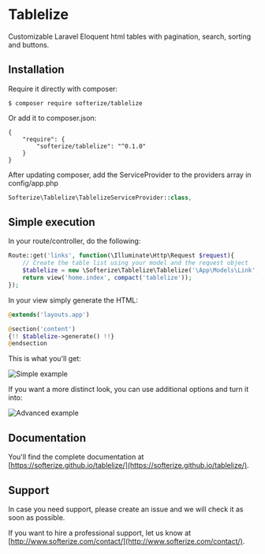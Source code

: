 # Tablelize

Customizable Laravel Eloquent html tables with pagination, search, sorting and buttons.

## Installation

Require it directly with composer:

```
$ composer require softerize/tablelize
```

Or add it to composer.json:

```
{
    "require": {
        "softerize/tablelize": "^0.1.0"
    }
}
```

After updating composer, add the ServiceProvider to the providers array in config/app.php

```php
Softerize\Tablelize\TablelizeServiceProvider::class,
```

## Simple execution

In your route/controller, do the following:

```php
Route::get('links', function(\Illuminate\Http\Request $request){
    // Create the table list using your model and the request object
    $tablelize = new \Softerize\Tablelize\Tablelize('\App\Models\Link', $request);
    return view('home.index', compact('tablelize'));
});
```

In your view simply generate the HTML:

```php
@extends('layouts.app')

@section('content')
{!! $tablelize->generate() !!}
@endsection
```

This is what you'll get:

![Simple example](http://www.softerize.com/wp-content/uploads/2016/09/example-simple.png)

If you want a more distinct look, you can use additional options and turn it into:

![Advanced example](http://www.softerize.com/wp-content/uploads/2016/09/example-advanced.png)

## Documentation

You'll find the complete documentation at [https://softerize.github.io/tablelize/](https://softerize.github.io/tablelize/).

## Support

In case you need support, please create an issue and we will check it as soon as possible.

If you want to hire a professional support, let us know at [http://www.softerize.com/contact/](http://www.softerize.com/contact/).